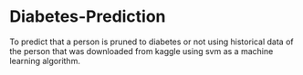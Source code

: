 # Diabetes-Prediction
To predict that a person is pruned to diabetes or not using historical data of  the person that was downloaded from kaggle  using svm as a machine learning algorithm.
